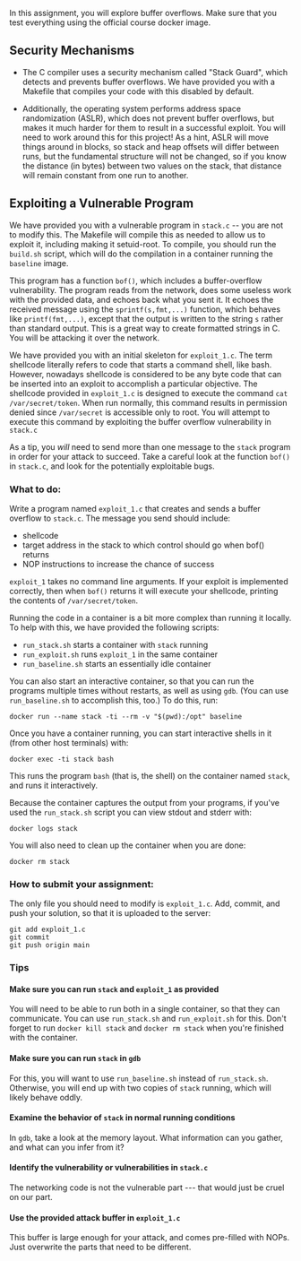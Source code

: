 In this assignment, you will explore buffer overflows. Make sure
that you test everything using the official course docker image.

## Security Mechanisms

 * The C compiler uses a security mechanism called "Stack Guard",
   which detects and prevents buffer overflows. We have provided
   you with a Makefile that compiles your code with this disabled
   by default.

 * Additionally, the operating system performs address space
   randomization (ASLR), which does not prevent buffer overflows, but
   makes it much harder for them to result in a successful
   exploit. You will need to work around this for this project!  As a
   hint, ASLR will move things around in blocks, so stack and heap
   offsets will differ between runs, but the fundamental structure
   will not be changed, so if you know the distance (in bytes) between
   two values on the stack, that distance will remain constant from
   one run to another.

## Exploiting a Vulnerable Program

We have provided you with a vulnerable program in `stack.c` -- you are
not to modify this. The Makefile will compile this as needed to allow
us to exploit it, including making it setuid-root. To compile, you
should run the `build.sh` script, which will do the compilation in a
container running the `baseline` image.

This program has a function `bof()`, which includes a buffer-overflow
vulnerability. The program reads from the network, does some useless
work with the provided data, and echoes back what you sent it. It
echoes the received message using the `sprintf(s,fmt,...)` function,
which behaves like `printf(fmt,...)`, except that the output is
written to the string `s` rather than standard output. This is a great
way to create formatted strings in C. You will be attacking it over
the network.

We have provided you with an initial skeleton for `exploit_1.c`.  The
term shellcode literally refers to code that starts a command shell,
like bash. However, nowadays shellcode is considered to be any byte
code that can be inserted into an exploit to accomplish a particular
objective. The shellcode provided in `exploit_1.c` is designed to
execute the command `cat /var/secret/token`. When run normally, this
command results in permission denied since `/var/secret` is accessible
only to root. You will attempt to execute this command by exploiting
the buffer overflow vulnerability in `stack.c`

As a tip, you *will* need to send more than one message to the `stack`
program in order for your attack to succeed. Take a careful look at
the function `bof()` in `stack.c`, and look for the potentially
exploitable bugs.

### What to do:

Write a program named `exploit_1.c` that creates and sends a buffer
overflow to `stack.c`. The message you send should include:

 - shellcode
 - target address in the stack to which control should go
   when bof() returns
 - NOP instructions to increase the chance of success

`exploit_1` takes no command line arguments. If your exploit is
implemented correctly, then when `bof()` returns it will execute your
shellcode, printing the contents of `/var/secret/token`.

Running the code in a container is a bit more complex than running it
locally. To help with this, we have provided the following scripts:

 * `run_stack.sh` starts a container with `stack` running
 * `run_exploit.sh` runs `exploit_1` in the same container
 * `run_baseline.sh` starts an essentially idle container

You can also start an interactive container, so that you can run the
programs multiple times without restarts, as well as using `gdb`. (You
can use `run_baseline.sh` to accomplish this, too.) To do this, run:

    docker run --name stack -ti --rm -v "$(pwd):/opt" baseline

Once you have a container running, you can start interactive shells in
it (from other host terminals) with:

    docker exec -ti stack bash

This runs the program `bash` (that is, the shell) on the container
named `stack`, and runs it interactively.

Because the container captures the output from your programs, if you've used
the `run_stack.sh` script you can view stdout and stderr with:

    docker logs stack

You will also need to clean up the container when you are done:

    docker rm stack

### How to submit your assignment:

The only file you should need to modify is `exploit_1.c`. Add, commit, and
push your solution, so that it is uploaded to the server:

    git add exploit_1.c
    git commit
    git push origin main

### Tips

#### Make sure you can run `stack` and `exploit_1` as provided

You will need to be able to run both in a single container, so that
they can communicate. You can use `run_stack.sh` and `run_exploit.sh`
for this.  Don't forget to run `docker kill stack` and `docker rm
stack` when you're finished with the container.

#### Make sure you can run `stack` in `gdb`

For this, you will want to use `run_baseline.sh` instead of
`run_stack.sh`.  Otherwise, you will end up with two copies of `stack`
running, which will likely behave oddly.

#### Examine the behavior of `stack` in normal running conditions

In `gdb`, take a look at the memory layout. What information can you
gather, and what can you infer from it?

#### Identify the vulnerability or vulnerabilities in `stack.c`

The networking code is not the vulnerable part --- that would just be
cruel on our part.

#### Use the provided attack buffer in `exploit_1.c`

This buffer is large enough for your attack, and comes pre-filled with
NOPs. Just overwrite the parts that need to be different.


